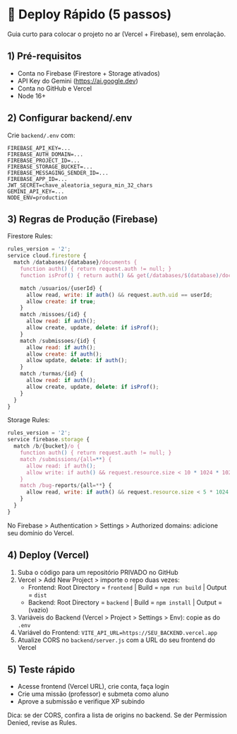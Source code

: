 # 🚀 Deploy Rápido (5 passos)

Guia curto para colocar o projeto no ar (Vercel + Firebase), sem enrolação.

## 1) Pré-requisitos
- Conta no Firebase (Firestore + Storage ativados)
- API Key do Gemini (https://ai.google.dev)
- Conta no GitHub e Vercel
- Node 16+

## 2) Configurar backend/.env
Crie `backend/.env` com:

```env
FIREBASE_API_KEY=...
FIREBASE_AUTH_DOMAIN=...
FIREBASE_PROJECT_ID=...
FIREBASE_STORAGE_BUCKET=...
FIREBASE_MESSAGING_SENDER_ID=...
FIREBASE_APP_ID=...
JWT_SECRET=chave_aleatoria_segura_min_32_chars
GEMINI_API_KEY=...
NODE_ENV=production
```

## 3) Regras de Produção (Firebase)
Firestore Rules:
```javascript
rules_version = '2';
service cloud.firestore {
  match /databases/{database}/documents {
    function auth() { return request.auth != null; }
    function isProf() { return auth() && get(/databases/$(database)/documents/usuarios/$(request.auth.uid)).data.tipo == 'professor'; }

    match /usuarios/{userId} {
      allow read, write: if auth() && request.auth.uid == userId;
      allow create: if true;
    }
    match /missoes/{id} {
      allow read: if auth();
      allow create, update, delete: if isProf();
    }
    match /submissoes/{id} {
      allow read: if auth();
      allow create: if auth();
      allow update, delete: if auth();
    }
    match /turmas/{id} {
      allow read: if auth();
      allow create, update, delete: if isProf();
    }
  }
}
```

Storage Rules:
```javascript
rules_version = '2';
service firebase.storage {
  match /b/{bucket}/o {
    function auth() { return request.auth != null; }
    match /submissions/{all=**} {
      allow read: if auth();
      allow write: if auth() && request.resource.size < 10 * 1024 * 1024; // 10MB
    }
    match /bug-reports/{all=**} {
      allow read, write: if auth() && request.resource.size < 5 * 1024 * 1024; // 5MB
    }
  }
}
```

No Firebase > Authentication > Settings > Authorized domains: adicione seu domínio do Vercel.

## 4) Deploy (Vercel)
1. Suba o código para um repositório PRIVADO no GitHub
2. Vercel > Add New Project > importe o repo duas vezes:
   - Frontend: Root Directory = `frontend` | Build = `npm run build` | Output = `dist`
   - Backend: Root Directory = `backend` | Build = `npm install` | Output = (vazio)
3. Variáveis do Backend (Vercel > Project > Settings > Env): copie as do `.env`
4. Variável do Frontend: `VITE_API_URL=https://SEU_BACKEND.vercel.app`
5. Atualize CORS no `backend/server.js` com a URL do seu frontend do Vercel

## 5) Teste rápido
- Acesse frontend (Vercel URL), crie conta, faça login
- Crie uma missão (professor) e submeta como aluno
- Aprove a submissão e verifique XP subindo

Dica: se der CORS, confira a lista de origins no backend. Se der Permission Denied, revise as Rules.
